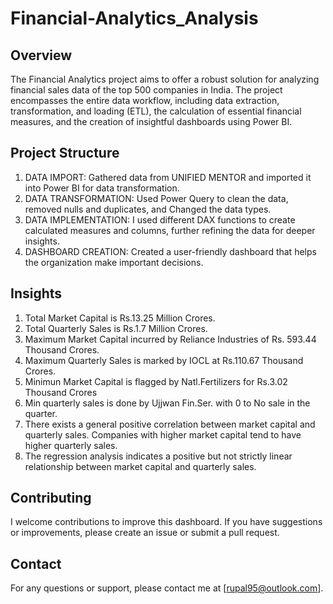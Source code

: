 # Financial-Analytics_Analysis
## Overview
The Financial Analytics project aims to offer a robust solution for analyzing financial sales data of the top 500 companies in India.
The project encompasses the entire data workflow, including data extraction, transformation, and loading (ETL), the calculation of essential financial measures, and the creation of insightful dashboards using Power BI.

## Project Structure
1. DATA IMPORT: Gathered data from UNIFIED MENTOR and imported it into Power BI for data transformation.
2. DATA TRANSFORMATION: Used Power Query to clean the data, removed nulls and duplicates, and Changed the data types.
3. DATA IMPLEMENTATION: I used different DAX functions to create calculated measures and columns, further refining the data for deeper insights.
4. DASHBOARD CREATION: Created a user-friendly dashboard that helps the organization make important decisions.

## Insights
1. Total Market Capital is Rs.13.25 Million Crores.
2. Total Quarterly Sales  is Rs.1.7 Million Crores.
3. Maximum Market Capital incurred by Reliance Industries of Rs. 593.44 Thousand Crores.
4. Maximum Quarterly Sales is marked by IOCL at Rs.110.67 Thousand Crores.
5. Minimun Market Capital is flagged by Natl.Fertilizers for Rs.3.02 Thousand Crores
6. Min quarterly sales is done by Ujjwan Fin.Ser. with 0 to No sale in the quarter.
7. There exists a general positive correlation between market capital and quarterly sales. Companies with higher market capital tend to have higher quarterly sales.
8. The regression analysis indicates a positive but not strictly linear relationship between market capital and quarterly sales. 

## Contributing
I welcome contributions to improve this dashboard. If you have suggestions or improvements, please create an issue or submit a pull request.

## Contact
For any questions or support, please contact me at [rupal95@outlook.com].

